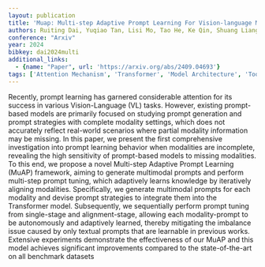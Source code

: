```yaml
---
layout: publication
title: 'Muap: Multi-step Adaptive Prompt Learning For Vision-language Model With Missing Modality'
authors: Ruiting Dai, Yuqiao Tan, Lisi Mo, Tao He, Ke Qin, Shuang Liang
conference: "Arxiv"
year: 2024
bibkey: dai2024multi
additional_links:
  - {name: "Paper", url: 'https://arxiv.org/abs/2409.04693'}
tags: ['Attention Mechanism', 'Transformer', 'Model Architecture', 'Tools', 'Prompting', 'Multimodal Models', 'Reinforcement Learning', 'Pretraining Methods']
---
```

Recently, prompt learning has garnered considerable attention for its success
in various Vision-Language (VL) tasks. However, existing prompt-based models
are primarily focused on studying prompt generation and prompt strategies with
complete modality settings, which does not accurately reflect real-world
scenarios where partial modality information may be missing. In this paper, we
present the first comprehensive investigation into prompt learning behavior
when modalities are incomplete, revealing the high sensitivity of prompt-based
models to missing modalities. To this end, we propose a novel Multi-step
Adaptive Prompt Learning (MuAP) framework, aiming to generate multimodal
prompts and perform multi-step prompt tuning, which adaptively learns knowledge
by iteratively aligning modalities. Specifically, we generate multimodal
prompts for each modality and devise prompt strategies to integrate them into
the Transformer model. Subsequently, we sequentially perform prompt tuning from
single-stage and alignment-stage, allowing each modality-prompt to be
autonomously and adaptively learned, thereby mitigating the imbalance issue
caused by only textual prompts that are learnable in previous works. Extensive
experiments demonstrate the effectiveness of our MuAP and this model achieves
significant improvements compared to the state-of-the-art on all benchmark
datasets

